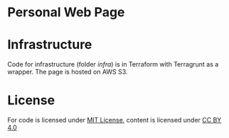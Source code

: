 # Personal Web Page

# Infrastructure

Code for infrastructure (folder _infra_) is in Terraform with Terragrunt as a wrapper. The page is hosted on AWS S3.

# License

For code is licensed under [MIT License](./LICENSE), content is licensed under [CC BY 4.0](./content/LICENSE)
